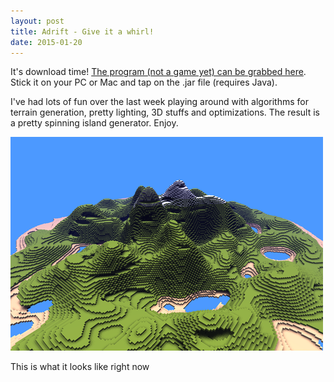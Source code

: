 ```yaml
---
layout: post
title: Adrift - Give it a whirl!
date: 2015-01-20
---
```


It's download time! [The program (not a game yet) can be grabbed here](https://drive.google.com/file/d/0B7c4n6wV4pfPSk5Xd2dpUVZsVTA). Stick it on your PC or Mac and tap on the .jar file (requires Java).

I've had lots of fun over the last week playing around with algorithms for terrain generation, pretty lighting, 3D stuffs and optimizations. The result is a pretty spinning island generator. Enjoy.

![This is what adrift looks like right now](/assets/20150120/screenshot.png)

This is what it looks like right now